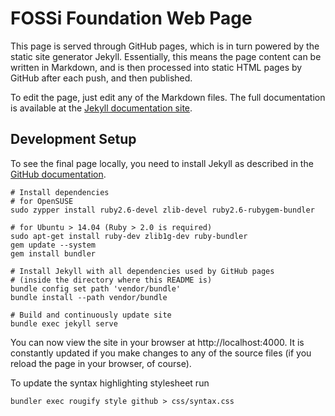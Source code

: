 # FOSSi Foundation Web Page

This page is served through GitHub pages, which is in turn powered by the
static site generator Jekyll.
Essentially, this means the page content can be written in Markdown, and is
then processed into static HTML pages by GitHub after each push, and then
published.

To edit the page, just edit any of the Markdown files.
The full documentation is available at the
[Jekyll documentation site](https://jekyllrb.com/docs/home/).

## Development Setup
To see the final page locally, you need to install Jekyll as described in the
[GitHub documentation](https://help.github.com/articles/setting-up-your-github-pages-site-locally-with-jekyll/).

~~~
# Install dependencies
# for OpenSUSE
sudo zypper install ruby2.6-devel zlib-devel ruby2.6-rubygem-bundler

# for Ubuntu > 14.04 (Ruby > 2.0 is required)
sudo apt-get install ruby-dev zlib1g-dev ruby-bundler
gem update --system
gem install bundler

# Install Jekyll with all dependencies used by GitHub pages
# (inside the directory where this README is)
bundle config set path 'vendor/bundle'
bundle install --path vendor/bundle

# Build and continuously update site
bundle exec jekyll serve
~~~

You can now view the site in your browser at http://localhost:4000.
It is constantly updated if you make changes to any of the source files
(if you reload the page in your browser, of course).

To update the syntax highlighting stylesheet run

```
bundler exec rougify style github > css/syntax.css
```
